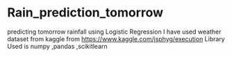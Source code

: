 # Rain_prediction_tomorrow
predicting tomorrow rainfall using Logistic Regression
I have used weather dataset from kaggle from  https://www.kaggle.com/jsphyg/execution
Library Used is numpy ,pandas ,scikitlearn
